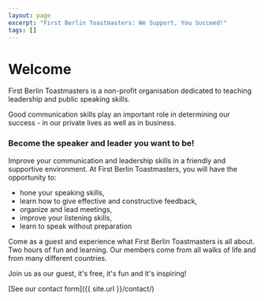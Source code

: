 ```yaml
---
layout: page
excerpt: "First Berlin Toastmasters: We Support, You Succeed!"
tags: []
---
```


# Welcome

First Berlin Toastmasters is a non-profit organisation dedicated to teaching leadership and public speaking skills.

Good communication skills play an important role in determining our success - in our private lives as well as in business.

### Become the speaker and leader you want to be!

Improve your communication and leadership skills in a friendly and supportive environment.
At First Berlin Toastmasters, you will have the opportunity to:

* hone your speaking skills,
* learn how to give effective and constructive feedback,
* organize and lead meetings,
* improve your listening skills,
* learn to speak without preparation

Come as a guest and experience what First Berlin Toastmasters is all about. Two hours of fun and learning.
Our members come from all walks of life and from many different countries.

Join us as our guest, it's free, it's fun and it's inspiring!

[See our contact form]({{ site.url }}/contact/)


